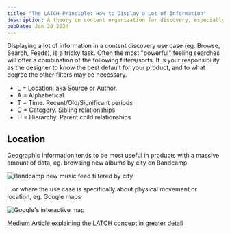 ```yaml
---
title: "The LATCH Principle: How to Display a Lot of Information"
description: A theory on content organization for discovery, especially search results.
pubDate: Jan 20 2024
---
```

Displaying a lot of information in a content discovery use case (eg. Browse, Search, Feeds), is a tricky task. Often the most "powerful" feeling searches will offer a combination of the following filters/sorts. It is your responsibility as the designer to know the best default for your product, and to what degree the other filters may be necessary.

* L = Location. aka Source or Author.
* A = Alphabetical
* T = Time. Recent/Old/Significant periods
* C = Category. Sibling relationships
* H = Hierarchy. Parent child relationships

## Location

Geographic Information tends to be most useful in products with a massive amount of data, eg. browsing new albums by city on Bandcamp

![Bandcamp new music feed filtered by city](images/bandcamp-filter-location.jpg)

...or where the use case is specifically about physical movement or location, eg. Google maps

![Google's interactive map](images/google-maps-filter-location.jpg)

[Medium Article explaining the LATCH concept in greater detail](https://uxmovement.com/navigation/how-to-design-content-filters-for-better-user-browsing/)